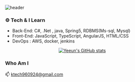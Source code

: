 

![header](https://capsule-render.vercel.app/api?type=cylinder&color=003458&height=300&section=header&text=🌹Hi_YeEun🌹&fontSize=60&animation=fadeIn&fontColor=FFFFFF)

  

### ⚙ Tech & I Learn
- Back-End:  C#, .Net , java, Spring5,  RDBMS(Ms-sql, Mysql)
- Front-End: JavaScript, TypeScript, AngularJS, HTML/CSS
- DevOps : AWS, docker, jenkins



<div align="center">
  
 [![Yeeun's GitHub stats](https://github-readme-stats.vercel.app/api?username=Yeni924&show_icons=true&theme=radical&count_private=1&card_width=8000)](https://github.com/ktech960924)

</div>

 
### Who Am I
 📫 ktech960924@gmail.com

  
